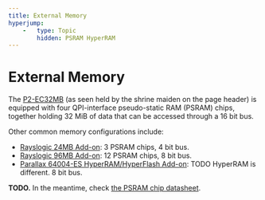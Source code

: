 ```yaml
---
title: External Memory
hyperjump:
    -   type: Topic
        hidden: PSRAM HyperRAM
---
```

# External Memory

The [P2-EC32MB](https://www.parallax.com/product/p2-edge-module-with-32mb-ram/) (as seen held by the shrine maiden on the page header) is equipped with four QPI-interface pseudo-static RAM (PSRAM) chips, together holding 32 MiB of data that can be accessed through a 16 bit bus.

Other common memory configurations include:

 - [Rayslogic 24MB Add-on](https://www.rayslogic.com/DonateForGear/24MB_P2Eval_Access.htm): 3 PSRAM chips, 4 bit bus.
 - [Rayslogic 96MB Add-on](https://www.rayslogic.com/DonateForGear/96MB_P2Eval_Access.htm): 12 PSRAM chips, 8 bit bus.
 - [Parallax 64004-ES HyperRAM/HyperFlash Add-on](https://www.parallax.com/product/p2-es-eval-board-hyperram-hyperflash-add-on/): TODO HyperRAM is different. 8 bit bus.


**TODO.** In the meantime, check [the PSRAM chip datasheet](common/download/APM_PSRAM_QSPI_APS6404L_3SQR_v2_3_PKG-1954826.pdf).